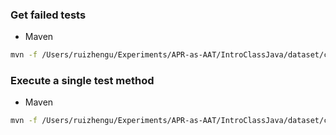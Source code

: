 ### Get failed tests

* Maven

```sh
mvn -f /Users/ruizhengu/Experiments/APR-as-AAT/IntroClassJava/dataset/checksum/2c1556672751734adf9a561fbf88767c32224fca14a81e9d9c719f18d0b21765038acc16ecd8377f74d4f43e8c844538161d869605e3516cf797d0a6a59f1f8e/003 test | grep "Tests run:.*Failures:.*Errors:"
```

### Execute a single test method

* Maven

```sh
mvn -f /Users/ruizhengu/Experiments/APR-as-AAT/IntroClassJava/dataset/checksum/2c1556672751734adf9a561fbf88767c32224fca14a81e9d9c719f18d0b21765038acc16ecd8377f74d4f43e8c844538161d869605e3516cf797d0a6a59f1f8e/003 -Dtest=Checksum_WhiteboxTest#test1 test
```
